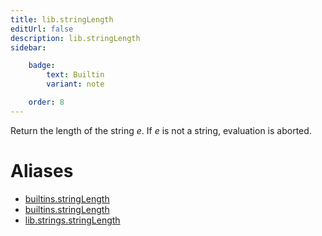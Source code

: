 ```yaml
---
title: lib.stringLength
editUrl: false
description: lib.stringLength
sidebar:

    badge:
        text: Builtin
        variant: note

    order: 8
---
```


Return the length of the string *e*. If *e* is not a string,
evaluation is aborted.


# Aliases

- [builtins.stringLength](/nix-doc-comments/reference/builtins/builtins-stringlength)
- [builtins.stringLength](/nix-doc-comments/reference/builtins/builtins-stringlength)
- [lib.strings.stringLength](/nix-doc-comments/reference/lib/strings/lib-strings-stringlength)


